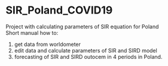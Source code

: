 # SIR_Poland_COVID19
Project with calculating parameters of SIR equation for Poland <br>
Short manual how to:
1. get data from worldometer <br> 
2. edit data and calculate parameters of SIR and SIRD model <br>
3. forecasting of SIR and SIRD outocem in 4 periods in Poland.
